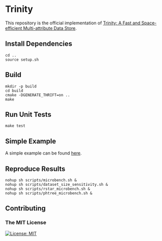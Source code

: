 # Trinity

This repository is the official implementation of [Trinity: A Fast and Space-efficient Multi-attribute Data Store]().  

## Install Dependencies

```
cd ..
source setup.sh
```

## Build

```setup
mkdir -p build
cd build
cmake -DGENERATE_THRIFT=on ..
make
```

## Run Unit Tests
    make test

## Simple Example
A simple example can be found [here](libmdtrie/bench/tpch_bench.cpp). 

## Reproduce Results

```
nohup sh scripts/microbench.sh &
nohup sh scripts/dataset_size_sensitivity.sh &
nohup sh scripts/rstar_microbench.sh &
nohup sh scripts/phtree_microbench.sh &
```

## Contributing

### The MIT License
[![License: MIT](https://img.shields.io/badge/License-MIT-yellow.svg)](https://opensource.org/licenses/MIT)  